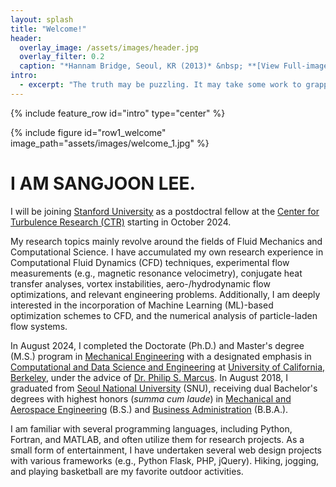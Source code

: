 ```yaml
---
layout: splash
title: "Welcome!"
header:
  overlay_image: /assets/images/header.jpg
  overlay_filter: 0.2
  caption: "*Hannam Bridge, Seoul, KR (2013)* &nbsp; **[View Full-image](https://sangjoonlee.info/assets/photographs/hannam_bridge_seoul_2013.jpg)**"
intro: 
  - excerpt: "The truth may be puzzling. It may take some work to grapple with. It may be counterintuitive. It may contradict deeply held prejudices. It may not be consonant with what we desperately want to be true. **But our preferences do not determine what's true.** &nbsp; <small>- *Carl Sagan*</small>"
---
```


{% include feature_row id="intro" type="center" %}

{% include figure id="row1_welcome" image_path="assets/images/welcome_1.jpg" %}

# I AM SANGJOON LEE.

I will be joining [Stanford University](https://www.stanford.edu/) as a postdoctral fellow at the [Center for Turbulence Research (CTR)](https://ctr.stanford.edu/) starting in October 2024.

My research topics mainly revolve around the fields of Fluid Mechanics and Computational Science. I have accumulated my own research experience in Computational Fluid Dynamics (CFD) techniques, experimental flow measurements (e.g., magnetic resonance velocimetry), conjugate heat transfer analyses, vortex instabilities, aero-/hydrodynamic flow optimizations, and relevant engineering problems. Additionally, I am deeply interested in the incorporation of Machine Learning (ML)-based optimization schemes to CFD, and the numerical analysis of particle-laden flow systems.

In August 2024, I completed the Doctorate (Ph.D.) and Master's degree (M.S.) program in [Mechanical Engineering](https://me.berkeley.edu/) with a designated emphasis in [Computational and Data Science and Engineering](https://data.berkeley.edu/decdse/) at [University of California, Berkeley](https://www.berkeley.edu/), under the advice of [Dr. Philip S. Marcus](https://me.berkeley.edu/people/philip-s-marcus/). In August 2018, I graduated from [Seoul National University](https://useoul.edu/) (SNU), receiving dual Bachelor's degrees with highest honors (*summa cum laude*) in [Mechanical and Aerospace Engineering](http://me.snu.ac.kr/en) (B.S.) and [Business Administration](http://cba.snu.ac.kr/en) (B.B.A.).

<!-- I was a researcher in the [Energy and Environmental Flow Lab](http://eeflow.snu.ac.kr/) at SNU, directed by [Dr. Wontae Hwang](http://me.snu.ac.kr/node/141). Under the guidance of [Dr. Haecheon Choi](http://me.snu.ac.kr/node/116), I wrote my B.S. thesis, "Large eddy simulation of flow around a rotating small vertical axis wind turbine using an immersed boundary method." -->

I am familiar with several programming languages, including Python, Fortran, and MATLAB, and often utilize them for research projects. As a small form of entertainment, I have undertaken several web design projects with various frameworks (e.g., Python Flask, PHP, jQuery). Hiking, jogging, and playing basketball are my favorite outdoor activities.
<style>
figure {
	margin-bottom: 0px;
}
</style>